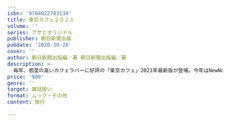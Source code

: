 ```yaml
---
isbn: '9784022783134'
title: 東京カフェ２０２１
volume: ''
series: アサヒオリジナル
publisher: 朝日新聞出版
pubdate: '2020-10-28'
cover: ''
author: 朝日新聞出版編／著 朝日新聞出版編／著
description: >-
  毎年、感度の高いカフェラバーに好評の「東京カフェ」2021年最新版が登場。今年はNewNormalなカフェをテーマに、密が避けられるカフェなどを総力取材。原宿、渋谷、竹芝などのNewOpenスポットの新着カフェもしっかり紹介。取り外せるカフェマップ付き。
price: '900'
genre: ''
target: 雑誌扱い
format: ムック・その他
content: 旅行

---
```

